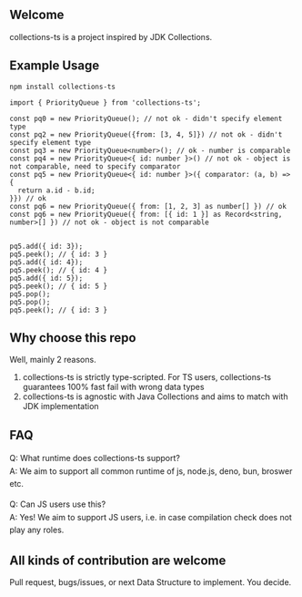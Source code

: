 ## Welcome

collections-ts is a project inspired by JDK Collections.

## Example Usage
```
npm install collections-ts
```

```
import { PriorityQueue } from 'collections-ts';

const pq0 = new PriorityQueue(); // not ok - didn't specify element type
const pq2 = new PriorityQueue({from: [3, 4, 5]}) // not ok - didn't specify element type
const pq3 = new PriorityQueue<number>(); // ok - number is comparable
const pq4 = new PriorityQueue<{ id: number }>() // not ok - object is not comparable, need to specify comparator
const pq5 = new PriorityQueue<{ id: number }>({ comparator: (a, b) => {
  return a.id - b.id;
}}) // ok
const pq6 = new PriorityQueue({ from: [1, 2, 3] as number[] }) // ok
const pq6 = new PriorityQueue({ from: [{ id: 1 }] as Record<string, number>[] }) // not ok - object is not comparable


pq5.add({ id: 3});
pq5.peek(); // { id: 3 }
pq5.add({ id: 4});
pq5.peek(); // { id: 4 }
pq5.add({ id: 5});
pq5.peek(); // { id: 5 }
pq5.pop();
pq5.pop();
pq5.peek(); // { id: 3 }
```


## Why choose this repo

Well, mainly 2 reasons.

1. collections-ts is strictly type-scripted. 
For TS users, collections-ts guarantees 100% fast fail with wrong data types
2. collections-ts is agnostic with Java Collections and aims to match with JDK implementation


## FAQ

<div align="left">
  <p style="line-height: 1.6;">
    Q: What runtime does collections-ts support?<br>
    A: We aim to support all common runtime of js, node.js, deno, bun, broswer etc.
  </p>
</div>

<div align="left">
  <p style="line-height: 1.6;">
    Q: Can JS users use this?<br>
    A: Yes! We aim to support JS users, i.e. in case compilation check does not play any roles.
  </p>
</div>


## All kinds of contribution are welcome

Pull request, bugs/issues, or next Data Structure to implement. You decide.
